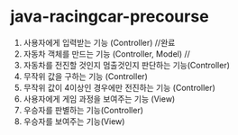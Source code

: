 # java-racingcar-precourse

1. 사용자에게 입력받는 기능 (Controller) //완료
2. 자동차 객체를 만드는 기능 (Controller, Model) //
3. 자동차를 전진할 것인지 멈출것인지 판단하는 기능(Controller)
4. 무작위 값을 구하는 기능 (Controller)
5. 무작위 값이 4이상인 경우에만 전진하는 기능 (Controller)
6. 사용자에게 게임 과정을 보여주는 기능 (View)
7. 우승자를 판별하는 기능(Controller)
8. 우승자를 보여주는 기능(View)